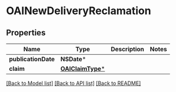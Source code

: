 # OAINewDeliveryReclamation

## Properties
Name | Type | Description | Notes
------------ | ------------- | ------------- | -------------
**publicationDate** | **NSDate*** |  | 
**claim** | [**OAIClaimType***](OAIClaimType.md) |  | 

[[Back to Model list]](../README.md#documentation-for-models) [[Back to API list]](../README.md#documentation-for-api-endpoints) [[Back to README]](../README.md)


